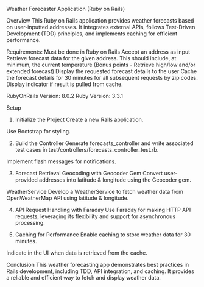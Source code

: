 Weather Forecaster Application (Ruby on Rails)

Overview
This Ruby on Rails application provides weather forecasts based on user-inputted addresses. It integrates external APIs, follows Test-Driven Development (TDD) principles, and implements caching for efficient performance.

Requirements:
  Must be done in Ruby on Rails
  Accept an address as input
  Retrieve forecast data for the given address. This should include, at minimum, the
  current temperature (Bonus points - Retrieve high/low and/or extended forecast)
  Display the requested forecast details to the user
  Cache the forecast details for 30 minutes for all subsequent requests by zip codes.
  Display indicator if result is pulled from cache.

RubyOnRails Version: 8.0.2
Ruby Version: 3.3.1

Setup
1. Initialize the Project
Create a new Rails application.

Use Bootstrap for styling.

2. Build the Controller
Generate forecasts_controller and write associated test cases in
test/controllers/forecasts_controller_test.rb.

Implement flash messages for notifications.

3. Forecast Retrieval
Geocoding with Geocoder Gem
Convert user-provided addresses into latitude & longitude using the Geocoder gem.

WeatherService
Develop a WeatherService to fetch weather data from OpenWeatherMap API using latitude & longitude.

4. API Request Handling with Faraday
Use Faraday for making HTTP API requests, leveraging its flexibility and support for asynchronous processing.

5. Caching for Performance
Enable caching to store weather data for 30 minutes.

Indicate in the UI when data is retrieved from the cache.

Conclusion
This weather forecasting app demonstrates best practices in Rails development, including TDD, API integration, and caching. It provides a reliable and efficient way to fetch and display weather data.

